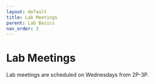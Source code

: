 ```yaml
---
layout: default
title: Lab Meetings
parent: Lab Basics
nav_order: 3
---
```



# Lab Meetings

Lab meetings are scheduled on Wednesdays from 2P-3P.